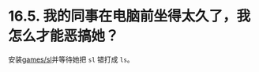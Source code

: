 # 16.5. 我的同事在电脑前坐得太久了，我怎么才能恶搞她？

安装[games/sl](https://cgit.freebsd.org/ports/tree/games/sl/pkg-descr)并等待她把 `sl` 错打成 `ls`。
